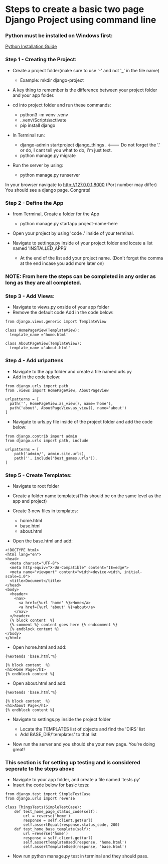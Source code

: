 # Steps to create a basic two page Django Project using command line

### Python must be installed on Windows first:
[Python Installation Guide](https://wsvincent.com/install-python/)  

### Step 1 - Creating the Project:
- Create a project folder(make sure to use '-' and not '_' in the file name)
  - Example: mkdir django-project
- A key thing to remember is the difference between your project folder and your app folder.

- cd into project folder and run these commands:
  - python3 -m venv .venv
  - .\.venv\Scripts\activate
  - pip install django

- In Terminal run:  
  - django-admin startproject django_things . <--- Do not forget the '.' or do, I cant tell you what to do, i'm just text.
  - python manage.py migrate

- Run the server by using:
  - python manage.py runserver

In your browser navigate to http://127.0.0.1:8000 (Port number may differ)
You should see a django page. Congrats!

### Step 2 - Define the App
- from Terminal, Create a folder for the App
  - python manage.py startapp project-name-here

- Open your project by using 'code .' inside of your terminal.

- Navigate to settings.py inside of your project folder and locate a list named 'INSTALLED_APPS'
  - At the end of the list add your project name. (Don't forget the comma at the end incase you add more later on)

### NOTE: From here the steps can be completed in any order as long as they are all completed.  

### Step 3 - Add Views:
- Navigate to views.py onside of your app folder
- Remove the default code
Add in the code below:
```
from django.views.generic import TemplateView

class HomePageView(TemplateView):
  template_name ='home.html'

class AboutPageView(TemplateView):
  template_name ='about.html'
```

### Step 4 - Add urlpattens
 - Navigate to the app folder and create a file named urls.py
 - Add in the code below:
```
from django.urls import path
from .views import HomePageView, AboutPageView

urlpatterns = [
  path('', HomePageView.as_view(), name='home'),
  path('about', AboutPageView.as_view(), name='about')
]
```

- Navigate to urls.py file inside of the project folder and add the code below:
```
from django.contrib import admin
from django.urls import path, include

urlpatterns = [
    path('admin/', admin.site.urls),
    path('', include('best_games.urls')),
]
```

### Step 5 - Create Templates:
- Navigate to root folder
- Create a folder name templates(This should be on the same level as the app and project)
- Create 3 new files in templates:
  - home.html
  - base.html
  - about.html

- Open the base.html and add:
```
<!DOCTYPE html>
<html lang="en">
<head>
  <meta charset="UTF-8">
  <meta http-equiv="X-UA-Compatible" content="IE=edge">
  <meta name="viewport" content="width=device-width, initial-scale=1.0">
  <title>Document</title>
</head>
<body>
  <header>
    <nav>
      <a href={%url 'home' %}>Home</a>
      <a href={%url 'about' %}>about</a>
    </nav>
  </header>
  {% block content  %}
  {% comment %} content goes here {% endcomment %}
  {% endblock content %}
</body>
</html>
```

- Open home.html and add:
```
{%extends 'base.html'%}

{% block content  %}
<h1>Home Page</h1>
{% endblock content %}
```
- Open about.html and add:
```
{%extends 'base.html'%}

{% block content  %}
<h1>About Page</h1>
{% endblock content %}
```

- Navigate to settings.py inside the project folder
  - Locate the TEMPLATES list of objects and find the 'DIRS' list 
  - Add BASE_DIR/'templates' to that list

- Now run the server and you should she your new page. You're doing great!

### This section is for setting up testing and is considered seperate to the steps above

- Navigate to your app folder, and create a file named 'tests.py'
- Insert the code below for basic tests:
```
from django.test import SimpleTestCase
from django.urls import reverse

class ThingsTests(SimpleTestCase):
	def test_home_page_status_code(self):
		url = reverse('home')
		response = self.client.get(url)
		self.assertEqual(response.status_code, 200)
	def test_home_base_template(self):
		url =reverse('home')
		response = self.client.get(url)
		self.assertTemplateUsed(response, 'home.html')
		self.assertTemplateUsed(response, 'base.html')
```

- Now run python manage.py test in terminal and they should pass.
